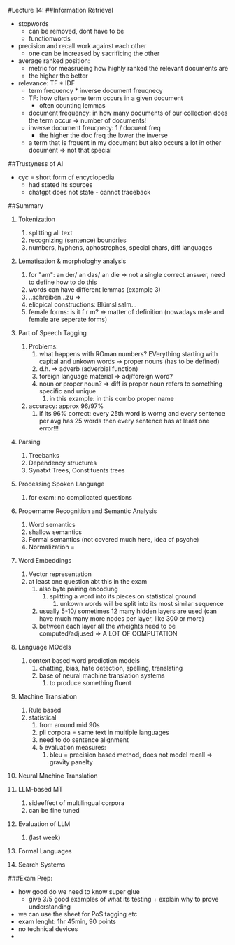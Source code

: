 #Lecture 14:
##Information Retrieval
- stopwords
  - can be removed, dont have to be
  - functionwords
- precision and recall work against each other
  - one can be increased by sacrificing the other
- average ranked position:
  - metric for measrueing how highly ranked the relevant documents are
  - the higher the better
- relevance: TF * IDF
  - term frequency * inverse document freuqnecy
  - TF: how often some term occurs in a given document
    - often counting lemmas
  - document frequency: in how many documents of our collection does the term occur => number of documents!
  - inverse document freuqnecy: 1 / docuent freq
    - the higher the doc freq the lower the inverse
  - a term that is frquent in my document but also occurs a lot in other document => not that special


##Trustyness of AI
- cyc = short form of encyclopedia 
  - had stated its sources
  - chatgpt does not state - cannot traceback

##Summary
1) Tokenization
   1) splitting all text
   2) recognizing (sentence) boundries
   3) numbers, hyphens, aphostrophes, special chars, diff languages
2) Lematisation & morphologhy analysis
   1) for "am": an der/ an das/ an die => not a single correct answer, need to define how to do this
   2) words can have different lemmas (example 3)
   3) ..schreiben...zu => 
   4) elicpical constructions: Blümslisalm...
   5) female forms: is it f r m? => matter of definition (nowadays male and female are seperate forms)
3) Part of Speech Tagging
   1) Problems:
      1) what happens with ROman numbers? EVerything starting with capital and unkown words -> proper nouns (has to be defined)
      2) d.h. => adverb (adverbial function)
      3) foreign language material => adj/foreign word? 
      4) noun or proper noun? => diff is proper noun refers to something specific and unique
         1) in this example: in this combo proper name
   2) accuracy: approx 96/97%
      1) if its 96% correct: every 25th word is worng and every sentence per avg has 25 words then every sentence has at least one error!!!
4) Parsing
   1) Treebanks
   2) Dependency structures
   3) Synatxt Trees, Constituents trees
5) Processing Spoken Language
   1) for exam: no complicated questions

6) Propername Recognition and Semantic Analysis
   1) Word semantics
   2) shallow semantics
   3) Formal semantics (not covered much here, idea of psyche)
   4) Normalization = 
7) Word Embeddings
   1) Vector representation
   2) at least one question abt this in the exam
      1) also byte pairing encodung
         1) splitting a word into its pieces on statistical ground
            1) unkown words will be split into its most similar sequence 
      2) usually 5-10/ sometimes 12 many hidden layers are used (can have much many more nodes per layer, like 300 or more)
      3) between each layer all the wheights need to be computed/adjused => A LOT OF COMPUTATION
8) Language MOdels 
   1) context based word prediction models
      1) chatting, bias, hate detection, spelling, translating
      2) base of neural machine translation systems
         1) to produce something fluent
9) Machine Translation
   1)  Rule based
   2)  statistical
       1)  from around mid 90s
       2)  pll corpora = same text in multiple languages
       3)  need to do sentence alignment
       4)  5 evaluation measures:
           1)  bleu = precision based method, does not model recall => gravity panelty
10) Neural Machine Translation
11) LLM-based MT
    1)  sideeffect of multilingual corpora
    2)  can be fine tuned
12) Evaluation of LLM
    1)  (last week)
13) Formal Languages
14) Search Systems


###Exam Prep:
- how good do we need to know super glue
  - give 3/5 good examples of what its testing + explain why to prove understanding
- we can use the sheet for PoS tagging etc
- exam lenght: 1hr 45min, 90 points
- no technical devices
- 
